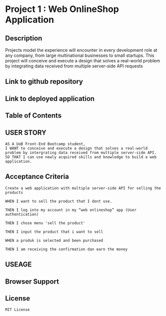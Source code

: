 # Project 1 : Web OnlineShop Application

## Description 
Projects model the experience will encounter in every development role at any company, from large multinational businesses to small startups. 
This project will conceive and execute a design that solves a real-world problem by integrating data received from multiple server-side API requests

## Link to github repository

## Link to deployed application

## Table of Contents

## USER STORY

    AS A UoB Front-End Bootcamp student,
    I WANT to conceive and execute a design that solves a real-world problem by intergrating data received from multiple server-side API.
    SO THAT I can use newly acquired skills and knowledge to build a web application.

## Acceptance Criteria
    Create a web application with multiple server-side API for selling the products
    
    WHEN I want to sell the product that I dont use.

    THEN I log into my account in my “web onlineshop” app (User authentication)

    THEN I chose menu 'sell the product'

    THEN I input the product that i want to sell

    WHEN a produk is selected and been purchased

    THEN I am receiving the confirmation dan earn the money


## USEAGE

## Browser Support

## License
    MIT License





